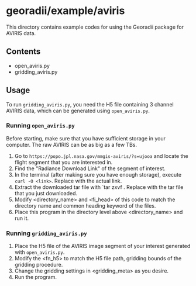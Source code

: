 # georadii/example/aviris

This directory contains example codes for using the Georadii package for AVIRIS data.

## Contents
 - open_aviris.py
 - gridding_aviris.py

## Usage
To run `gridding_aviris.py`, you need the H5 file containing 3 channel AVIRIS data, which can be generated using `open_aviris.py`.

### Running `open_aviris.py`
Before starting, make sure that you have sufficient storage in your computer. The raw AVIRIS can be as big as a few TBs. 
 1. Go to `https://popo.jpl.nasa.gov/mmgis-aviris/?s=ujooa` and locate the flight segment that you are interested in.
 2. Find the "Radiance Download Link" of the segment of interest.
 3. In the terminal (after making sure you have enough storage), execute `curl -O <link>`. Replace <link> with the actual link.
 4. Extract the downloaded tar file with `tar zxvf <file>. Replace <file> with the tar file that you just downloaded.
 5. Modify <directory_name> and <fi_head> of this code to match the directory name and common heading keyword of the files.
 6. Place this program in the directory level above <directory_name> and run it.

### Running `gridding_aviris.py`
 1. Place the H5 file of the AVIRIS image segment of your interest generated with `open_aviris.py`.
 2. Modify the <fn_h5> to match the H5 file path, gridding bounds of the gridding procedure.
 3. Change the gridding settings in <gridding_meta> as you desire.
 4. Run the program.
